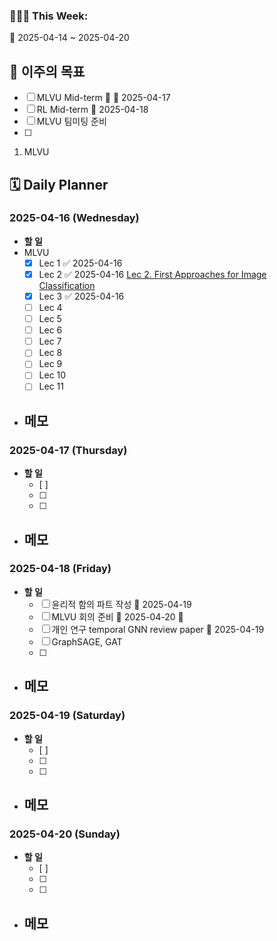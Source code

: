 ### 🙆🏻‍♂️ This Week:
🌸 2025-04-14 ~ 2025-04-20
 
## 🌟 이주의 목표
- [ ] MLVU Mid-term 🔺 📅 2025-04-17
- [ ] RL Mid-term 📅 2025-04-18
- [ ] MLVU 팀미팅 준비
- [ ] 
1. MLVU

## 🗓️ Daily Planner
### 2025-04-16 (Wednesday)
- **할 일**
- MLVU
  - [x] Lec 1 ✅ 2025-04-16 
  - [x] Lec 2 ✅ 2025-04-16  [Lec 2. First Approaches for Image Classification](Lec%202.%20First%20Approaches%20for%20Image%20Classification.md)
  - [x] Lec 3 ✅ 2025-04-16
  - [ ] Lec 4
  - [ ] Lec 5
  - [ ] Lec 6
  - [ ] Lec 7
  - [ ] Lec 8
  - [ ] Lec 9
  - [ ] Lec 10
  - [ ] Lec 11
- **메모**
  - 

### 2025-04-17 (Thursday)
- **할 일**
  - [ ] 
  - [ ] 
  - [ ] 
- **메모**
  - 

### 2025-04-18 (Friday)
- **할 일**
  - [ ] 윤리적 함의 파트 작성 📅 2025-04-19 
  - [ ] MLVU 회의 준비 📅 2025-04-20 🔺 
  - [ ] 개인 연구 temporal GNN review paper 🛫 2025-04-19
  - [ ] GraphSAGE, GAT
  - [ ] 
- **메모**
  - 

### 2025-04-19 (Saturday)
- **할 일**
  - [ ] 
  - [ ] 
  - [ ] 
- **메모**
  - 

### 2025-04-20 (Sunday)
- **할 일**
  - [ ] 
  - [ ] 
  - [ ] 
- **메모**
  - 
